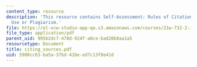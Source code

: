 ```yaml
---
content_type: resource
description: 'This resource contains Self-Assessment: Rules of Citation, Acceptable
  Use or Plagiarism.'
file: https://ol-ocw-studio-app-qa.s3.amazonaws.com/courses/21w-732-2-introduction-to-technical-communication-ethics-in-science-and-technology-fall-2006/5908cc63ba5a37bd41beed7c13f8e41d_citing_sources.pdf
file_type: application/pdf
parent_uid: 995b2dc7-478d-924f-a0ce-bad20b8aa1a5
resourcetype: Document
title: citing_sources.pdf
uid: 5908cc63-ba5a-37bd-41be-ed7c13f8e41d
---
```

